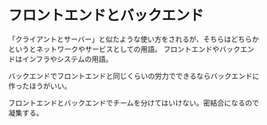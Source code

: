 # フロントエンドとバックエンド

「クライアントとサーバー」と似たような使い方をされるが、そちらはどちらかというとネットワークやサービスとしての用語。
フロントエンドやバックエンドはインフラやシステムの用語。

バックエンドでフロントエンドと同じくらいの労力でできるならバックエンドに作ったほうがいい。

フロントエンドとバックエンドでチームを分けてはいけない。密結合になるので凝集する。
